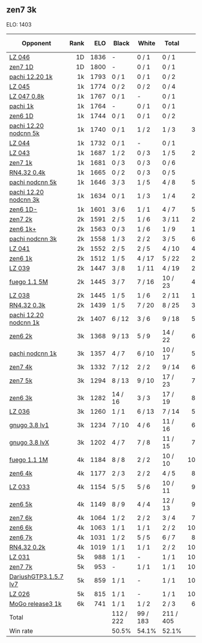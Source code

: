 ## zen7 3k ##

ELO: 1403

Opponent | Rank | ELO | Black | White | Total | Win rate
---------|-----:|----:|-------|-------|-------|-------:
[LZ 046](LZ%20046.md) | 1D | 1836 | - | 0 / 1 | 0 / 1 | 0.0%
[zen7 1D](zen7%201D.md) | 1D | 1800 | - | 0 / 1 | 0 / 1 | 0.0%
[pachi 12.20 1k](pachi%2012.20%201k.md) | 1k | 1793 | 0 / 1 | 0 / 1 | 0 / 2 | 0.0%
[LZ 045](LZ%20045.md) | 1k | 1774 | 0 / 2 | 0 / 2 | 0 / 4 | 0.0%
[LZ 047 0.8k](LZ%20047%200.8k.md) | 1k | 1767 | 0 / 1 | - | 0 / 1 | 0.0%
[pachi 1k](pachi%201k.md) | 1k | 1764 | - | 0 / 1 | 0 / 1 | 0.0%
[zen6 1D](zen6%201D.md) | 1k | 1744 | 0 / 1 | 0 / 1 | 0 / 2 | 0.0%
[pachi 12.20 nodcnn 5k](pachi%2012.20%20nodcnn%205k.md) | 1k | 1740 | 0 / 1 | 1 / 2 | 1 / 3 | 33.3%
[LZ 044](LZ%20044.md) | 1k | 1732 | 0 / 1 | - | 0 / 1 | 0.0%
[LZ 043](LZ%20043.md) | 1k | 1687 | 1 / 2 | 0 / 3 | 1 / 5 | 20.0%
[zen7 1k](zen7%201k.md) | 1k | 1681 | 0 / 3 | 0 / 3 | 0 / 6 | 0.0%
[RN4.32 0.4k](RN4.32%200.4k.md) | 1k | 1665 | 0 / 2 | 0 / 3 | 0 / 5 | 0.0%
[pachi nodcnn 5k](pachi%20nodcnn%205k.md) | 1k | 1646 | 3 / 3 | 1 / 5 | 4 / 8 | 50.0%
[pachi 12.20 nodcnn 3k](pachi%2012.20%20nodcnn%203k.md) | 1k | 1634 | 0 / 1 | 1 / 3 | 1 / 4 | 25.0%
[zen6 1D-](zen6%201D-.md) | 1k | 1601 | 3 / 6 | 1 / 1 | 4 / 7 | 57.1%
[zen7 2k](zen7%202k.md) | 2k | 1591 | 2 / 5 | 1 / 6 | 3 / 11 | 27.3%
[zen6 1k+](zen6%201k+.md) | 2k | 1563 | 0 / 3 | 1 / 6 | 1 / 9 | 11.1%
[pachi nodcnn 3k](pachi%20nodcnn%203k.md) | 2k | 1558 | 1 / 3 | 2 / 2 | 3 / 5 | 60.0%
[LZ 041](LZ%20041.md) | 2k | 1552 | 2 / 5 | 2 / 5 | 4 / 10 | 40.0%
[zen6 1k](zen6%201k.md) | 2k | 1512 | 1 / 5 | 4 / 17 | 5 / 22 | 22.7%
[LZ 039](LZ%20039.md) | 2k | 1447 | 3 / 8 | 1 / 11 | 4 / 19 | 21.1%
[fuego 1.1 5M](fuego%201.1%205M.md) | 2k | 1445 | 3 / 7 | 7 / 16 | 10 / 23 | 43.5%
[LZ 038](LZ%20038.md) | 2k | 1445 | 1 / 5 | 1 / 6 | 2 / 11 | 18.2%
[RN4.32 0.3k](RN4.32%200.3k.md) | 2k | 1439 | 1 / 5 | 7 / 20 | 8 / 25 | 32.0%
[pachi 12.20 nodcnn 1k](pachi%2012.20%20nodcnn%201k.md) | 2k | 1407 | 6 / 12 | 3 / 6 | 9 / 18 | 50.0%
[zen6 2k](zen6%202k.md) | 3k | 1368 | 9 / 13 | 5 / 9 | 14 / 22 | 63.6%
[pachi nodcnn 1k](pachi%20nodcnn%201k.md) | 3k | 1357 | 4 / 7 | 6 / 10 | 10 / 17 | 58.8%
[zen7 4k](zen7%204k.md) | 3k | 1332 | 7 / 12 | 2 / 2 | 9 / 14 | 64.3%
[zen7 5k](zen7%205k.md) | 3k | 1294 | 8 / 13 | 9 / 10 | 17 / 23 | 73.9%
[zen6 3k](zen6%203k.md) | 3k | 1282 | 14 / 16 | 3 / 3 | 17 / 19 | 89.5%
[LZ 036](LZ%20036.md) | 3k | 1260 | 1 / 1 | 6 / 13 | 7 / 14 | 50.0%
[gnugo 3.8 lv1](gnugo%203.8%20lv1.md) | 3k | 1234 | 7 / 10 | 4 / 6 | 11 / 16 | 68.8%
[gnugo 3.8 lvX](gnugo%203.8%20lvX.md) | 3k | 1202 | 4 / 7 | 7 / 8 | 11 / 15 | 73.3%
[fuego 1.1 1M](fuego%201.1%201M.md) | 4k | 1184 | 8 / 8 | 2 / 2 | 10 / 10 | 100.0%
[zen6 4k](zen6%204k.md) | 4k | 1177 | 2 / 3 | 2 / 2 | 4 / 5 | 80.0%
[LZ 033](LZ%20033.md) | 4k | 1154 | 5 / 5 | 5 / 6 | 10 / 11 | 90.9%
[zen6 5k](zen6%205k.md) | 4k | 1149 | 8 / 9 | 4 / 4 | 12 / 13 | 92.3%
[zen7 6k](zen7%206k.md) | 4k | 1064 | 1 / 2 | 2 / 2 | 3 / 4 | 75.0%
[zen6 6k](zen6%206k.md) | 4k | 1063 | 1 / 1 | 1 / 1 | 2 / 2 | 100.0%
[zen6 7k](zen6%207k.md) | 4k | 1031 | 1 / 2 | 5 / 5 | 6 / 7 | 85.7%
[RN4.32 0.2k](RN4.32%200.2k.md) | 4k | 1019 | 1 / 1 | 1 / 1 | 2 / 2 | 100.0%
[LZ 031](LZ%20031.md) | 5k | 988 | 1 / 1 | - | 1 / 1 | 100.0%
[zen7 7k](zen7%207k.md) | 5k | 953 | - | 1 / 1 | 1 / 1 | 100.0%
[DariushGTP3.1.5.7 lv7](DariushGTP3.1.5.7%20lv7.md) | 5k | 859 | 1 / 1 | - | 1 / 1 | 100.0%
[LZ 026](LZ%20026.md) | 5k | 815 | 1 / 1 | - | 1 / 1 | 100.0%
[MoGo release3 1k](MoGo%20release3%201k.md) | 6k | 741 | 1 / 1 | 1 / 2 | 2 / 3 | 66.7%
Total | | | 112 / 222 | 99 / 183 | 211 / 405 | 
Win rate| | | 50.5% | 54.1% | 52.1% | 
